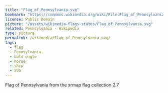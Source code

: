 ```yaml
---
title: "Flag_of_Pennsylvania.svg"
bookmark: "https://commons.wikimedia.org/wiki/File:Flag_of_Pennsylvania.svg"
license: Public Domain
picture: "/assets/wikimedia-flags-states/Flag_of_Pennsylvania.svg"
related: Pennsylvania - Wikipedia
type: picture
permalink: /wikimedia/Flag_of_Pennsylvania.svg/
tags:
  - flag
  - Pennsylvania
  - bald eagle
  - horse
  - ship
  - SVG
---
```

Flag of Pennsylvania from the xrmap flag collection 2.7